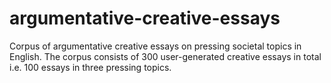 # argumentative-creative-essays
Corpus of argumentative creative essays on pressing societal topics in English. The corpus consists of 300 user-generated creative essays in total i.e. 100 essays in three pressing topics. 
